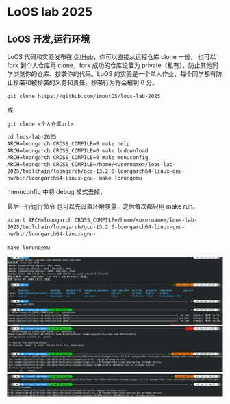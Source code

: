 # LoOS lab 2025

## LoOS 开发,运行环境

LoOS 代码和实验发布在 [GitHub](https://github.com/imoutOS/loos-lab-2025)，你可以直接从远程仓库 clone 一份， 也可以 fork 到个人仓库再 clone，fork 成功的仓库设置为 private（私有），防止其他同学浏览你的仓库、抄袭你的代码。LoOS 的实验是一个单人作业，每个同学都有防止抄袭和被抄袭的义务和责任，抄袭行为将会被判 0 分。

```shell
git clone https://github.com/imoutOS/loos-lab-2025
```
或
```shell
git clone <个人仓库url>
```

```shell
cd loos-lab-2025
ARCH=loongarch CROSS_COMPILE=0 make help
ARCH=loongarch CROSS_COMPILE=0 make lodownload
ARCH=loongarch CROSS_COMPILE=0 make menuconfig
ARCH=loongarch CROSS_COMPILE=/home/<username>/loos-lab-2025/toolchain/loongarch/gcc-13.2.0-loongarch64-linux-gnu-nw/bin/loongarch64-linux-gnu- make lorunqemu
```
menuconfig 中将 debug 模式去掉，

最后一行运行命令 也可以先设置环境变量，之后每次都只用 make run。
```shell
export ARCH=loongarch CROSS_COMPILE=/home/<username>/loos-lab-2025/toolchain/loongarch/gcc-13.2.0-loongarch64-linux-gnu-nw/bin/loongarch64-linux-gnu- 

make lorunqemu
```

![alt text](img/image.png)
![alt text](img/image-1.png)
![alt text](img/image-2.png)
